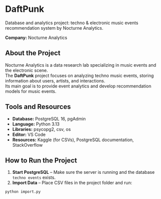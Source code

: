 # DaftPunk
Database and analytics project: techno &amp; electronic music events recommendation system by Nocturne Analytics.


**Company:** Nocturne Analytics  

## About the Project
Nocturne Analytics is a data research lab specializing in music events and the electronic scene.  
The **DaftPunk** project focuses on analyzing techno music events, storing information about users, artists, and interactions.  
Its main goal is to provide event analytics and develop recommendation models for music events.


## Tools and Resources

- **Database:** PostgreSQL 16, pgAdmin  
- **Language:** Python 3.13  
- **Libraries:** psycopg2, csv, os  
- **Editor:** VS Code  
- **Resources:** Kaggle (for CSVs), PostgreSQL documentation, StackOverflow

 ## How to Run the Project

1. **Start PostgreSQL** – Make sure the server is running and the database `techno events` exists.  
2. **Import Data** – Place CSV files in the project folder and run:
```bash
python import.py



